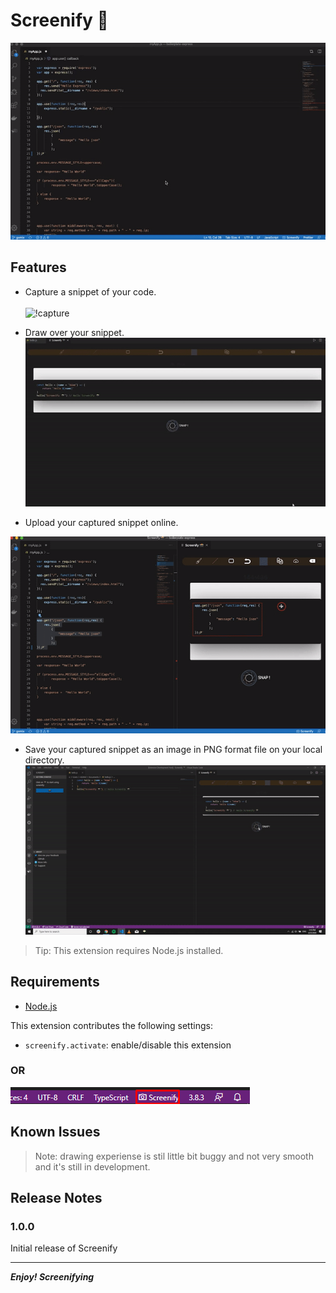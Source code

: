 # Screenify 📸

![Screenify](./demo/screenify.gif)

## Features

* Capture a snippet of your code. <br><br>
![!capture](./demo/capture.gif)

* Draw over your snippet.
![!Draw](./demo/draw.gif)

* Upload your captured snippet online.
  
![!upload](./demo/upload.gif)

* Save your captured snippet as an image in PNG format file on your local directory.
![!save](./demo/save.gif)

> Tip: This extension requires Node.js installed.

## Requirements

* [Node.js](https://nodejs.org)

This extension contributes the following settings:

* `screenify.activate`: enable/disable this extension
  
### OR

![launchWithActivityBar](./demo/activityBar.png)

## Known Issues

>Note: drawing experiense is stil little bit buggy and not very smooth and it's still in development.

## Release Notes

### 1.0.0

Initial release of Screenify

-----------------------------------------------------------------------------------------------------------
***Enjoy! Screenifying***
